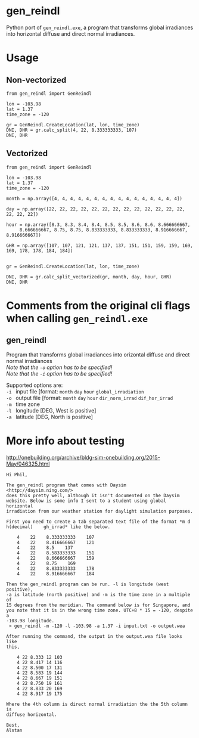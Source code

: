# gen_reindl
 Python port of `gen_reindl.exe`, a program that transforms global irradiances into horizontal diffuse and direct normal irradiances.


# Usage

## Non-vectorized

```
from gen_reindl import GenReindl

lon = -103.98
lat = 1.37
time_zone = -120

gr = GenReindl.CreateLocation(lat, lon, time_zone)
DNI, DHR = gr.calc_split(4, 22, 8.333333333, 107)
DNI, DHR 
```

## Vectorized

```
from gen_reindl import GenReindl

lon = -103.98
lat = 1.37
time_zone = -120

month = np.array([4, 4, 4, 4, 4, 4, 4, 4, 4, 4, 4, 4, 4, 4, 4, 4])

day = np.array([22, 22, 22, 22, 22, 22, 22, 22, 22, 22, 22, 22, 22, 22, 22, 22])

hour = np.array([8.3, 8.3, 8.4, 8.4, 8.5, 8.5, 8.6, 8.6, 8.666666667,
     8.666666667, 8.75, 8.75, 8.833333333, 8.833333333, 8.916666667, 8.916666667])

GHR = np.array([107, 107, 121, 121, 137, 137, 151, 151, 159, 159, 169, 169, 178, 178, 184, 184])


gr = GenReindl.CreateLocation(lat, lon, time_zone)

DNI, DHR = gr.calc_split_vectorized(gr, month, day, hour, GHR)
DNI, DHR
```

# Comments from the original cli flags when calling `gen_reindl.exe`

## gen_reindl 

Program that transforms global irradiances into orizontal diffuse and direct normal irradiances  
_Note that the `-o` option has to be specified!_  
_Note that the `-i` option has to be specified!_  

Supported options are:  
``-i ``    input file [format: ``month`` ``day`` ``hour`` ``global_irradiation``  
``-o ``    output file [format: ``month`` ``day`` ``hour`` ``dir_norm_irrad`` ``dif_hor_irrad``  
``-m ``    time zone  
``-l ``    longitude [DEG, West is positive]  
``-a ``    latitude [DEG, North is positive]  


# More info about testing

http://onebuilding.org/archive/bldg-sim-onebuilding.org/2015-May/046325.html


````
Hi Phil,

The gen_reindl program that comes with Daysim <http://daysim.ning.com/>
does this pretty well, although it isn't documented on the Daysim
website. Below is some info I sent to a student using global horizontal
irradiation from our weather station for daylight simulation purposes.

First you need to create a tab separated text file of the format *m d
h(decimal)    gh_irrad* like the below.

    4    22    8.333333333    107
    4    22    8.416666667    121
    4    22    8.5    137
    4    22    8.583333333    151
    4    22    8.666666667    159
    4    22    8.75    169
    4    22    8.833333333    178
    4    22    8.916666667    184

Then the gen_reindl program can be run. -l is longitude (west positive),
-a is latitude (north positive) and -m is the time zone in a multiple of
15 degrees from the meridian. The command below is for Singapore, and
you note that it is in the wrong time zone. UTC+8 * 15 = -120, despite a
-103.98 longitude.
 > gen_reindl -m -120 -l -103.98 -a 1.37 -i input.txt -o output.wea

After running the command, the output in the output.wea file looks like
this,

    4 22 8.333 12 103
    4 22 8.417 14 116
    4 22 8.500 17 131
    4 22 8.583 19 144
    4 22 8.667 19 151
    4 22 8.750 19 161
    4 22 8.833 20 169
    4 22 8.917 19 175

Where the 4th column is direct normal irradiation the the 5th column is
diffuse horizontal.

Best,
Alstan
